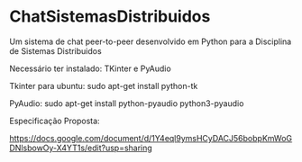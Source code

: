 # ChatSistemasDistribuidos

Um sistema de chat peer-to-peer desenvolvido em Python para a Disciplina de Sistemas Distribuidos

Necessário ter instalado: TKinter e PyAudio

Tkinter para ubuntu: sudo apt-get install python-tk

PyAudio: sudo apt-get install python-pyaudio python3-pyaudio

Especificação Proposta: 

https://docs.google.com/document/d/1Y4eql9ymsHCyDACJ56bobpKmWoGDNlsbowOy-X4YT1s/edit?usp=sharing
